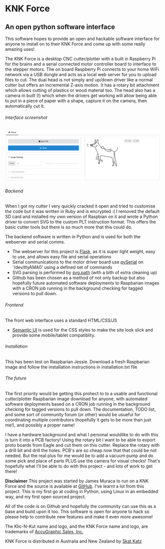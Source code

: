 # KNK Force
## An open python software interface
This software hopes to provide an open and hackable software interface for anyone to install on to their KNK Force and come up with some really amazing uses!

The KNK Force is a desktop CNC cutter/plotter with a built in Raspberry Pi for the brains and a serial connected motor controller board to interface to the stepper motors. The on board Raspberry Pi connects to your home WiFi network via a USB dongle and acts as a local web server for you to upload files to cut.
The dual head is not simply and up/down driver like a normal cutter but offers an incremental Z-axis motion. It has a rotary bit attachment which allows cutting of plastics or wood material too. The head also has a camera in built (!) which when the drivers get working will allow being able to put in a piece of paper with a shape, capture it on the camera, then automatically cut it.

###### Interface screenshot
![KNK Forcepython hack interface](knk_force_python_hack.png?raw=true "KNK Forcepython hack interface")

###### Backend
When I got my cutter I very quickly cracked it open and tried to customise the code but it was written in Ruby and is encrypted :(
I removed the default SD card and installed my own version of Raspbian on it and wrote a Python driver to convert SVG to the custom PLT instruction format. This offers the basic cutter tools but there is so much more that this could do.

The backend software is written in Python and is used for both the webserver and serial comms. 
- The webserver for this project is [Flask](http://flask.pocoo.org/), as it is super light weight, easy to use, and allows easy file and serial operations
- Serial communications to the motor driver board use [pySerial](https://github.com/pyserial/pyserial) on '/dev/ttyAMA0' using a defined set of commands
- SVG parsing is performed by [svg.path](https://pypi.python.org/pypi/svg.path) (with a bith of extra cleaning up)
- Github has been chosen as a method of not only backup but also hopefully future automated software deployments to Raspbarian images with a CRON job running in the background checking for tagged versions to pull down.

###### Frontend
The front web interface uses a standard HTML/CSS/JS
- [Semantic UI](http://semantic-ui.com/) is used for the CSS styles to make the site look slick and provide some mobile/tablet compatiblity.

###### Installation
This has been test on Raspbarian Jessie. Download a fresh Raspbarian image and follow the installation instructions in installation.txt file

###### The future
The first priority would be getting this prohect to to a usable and functional cutter/plotter Raspbarian image download for anyone, with automated software deployments based on a CRON job running in the background checking for tagged versions to pull down.
The documentation, TODO list, and some sort of community forum (or other) would be usueful for coordinating multiple contributors (hopefully it gets to be more than just me!), and possibly a proper name!

I have a hardware background and what I personal wouldlike to do with this is turn it into a PCB factory! Using the rotary bit I want to be able to export proto boards from Eagle and cut them on this cutter. Replace the rotary with a drill bit and drill the holes. PCB's are so cheap now that that could be not needed. But the real plus for me would be to add a vacuum pump and do some pick and place of parts PLUS use the camera for visual checks! That's hopefully what I'll be able to do with this project - and lots of work to get there!

**Disclaimer**
This project was started by James Muraca to run on a KNK Force and the source is available at [GitHub](https://github.com/jmuraca/knkforce/). I've learnt a lot from this project. This is my first go at coding in Python, using Linux in an embedded way, and my first open sourced project. 

All of the code is on Github and hopefully the community can use this as a base and build upon it too. This software is open for anyone to hack so please help to contribute new features and make it even more awesome!

The Klic-N-Kut name and logo, and the KNK Force name and logo, are trademarks of [AccuGraphic Sales, Inc.](http://knkusa.com/)

KNK Force is distributed in Australia and New Zealand by [Skat Katz](http://www.skatkatz.com.au)
